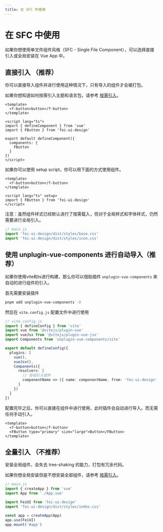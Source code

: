 ```yaml
---
title: 在 SFC 中使用
---
```




# 在 SFC 中使用

如果你想使用单文件组件风格（SFC - Single File Component），可以选择直接引入或全局安装在 Vue App 中。

## 直接引入 （推荐）

你可以直接导入组件并进行使用这种情况下，只有导入的组件才会被打包。

如果你想知道如何按需引入主题和语言包，请参考 [按需引入](/guide/import-on-demand.html)。

```vue
<template>
  <f-button>button</f-button>
</template>

<script lang="ts">
import { defineComponent } from 'vue'
import { FButton } from 'fei-ui-design'

export default defineComponent({
  components: {
    FButton
  }
})
</script>
```

如果你可以使用 setup script，你可以用下面的方式使用组件。

```vue
<template>
  <f-button>button</f-button>
</template>

<script lang="ts" setup>
import { FButton } from 'fei-ui-design'
</script>
```

注意：虽然组件样式已经默认进行了按需载入，但对于全局样式和字体样式，仍然需要进行全局引入。

```js
// main.js
import 'fei-ui-design/dist/styles/base.css'
import 'fei-ui-design/dist/styles/icon.css'
```

## 使用 unplugin-vue-components 进行自动导入（推荐）

如果你使用vite和ts进行构建，那么你可以借助插件 `unplugin-vue-components` 来自动的进行组件的引入。

首先需要安装插件

```sh
pnpm add unplugin-vue-components -D
```

然后在 `vite.config.js` 配置文件中进行使用

```ts
// vite.config.js
import { defineConfig } from 'vite'
import vue from '@vitejs/plugin-vue'
import vueJsx from '@vitejs/plugin-vue-jsx'
import Components from 'unplugin-vue-components/vite'

export default defineConfig({
  plugins: [
    vue(),
    vueJsx(),
    Components({
      resolvers: [
        // 自动引入组件
        componentName => ({ name: componentName, from: 'fei-ui-design' })
      ]
    })
  ]
})
```

配置完毕之后，你可以直接在组件中进行使用，此时插件会自动进行导入。而无需任何手动引入。

```vue
<template>
  <f-button>button</f-button>
  <FButton type="primary" size="large">Button</FButton>
</template>
```

## 全量引入 （不推荐）

安装全局组件，会失去 tree-shaking 的能力，打包有冗余代码。

如果你想全局安装但是不想安装全部组件，请参考 [按需引入](/docs/import-on-demand.html)。

```javascript
// main.js
import { createApp } from 'vue'
import App from './App.vue'

import FeiUI from 'fei-ui-design'
import 'fei-ui-design/dist/styles/index.css'

const app = createApp(App)
app.use(FeiUI)
app.mount('#app')
```
